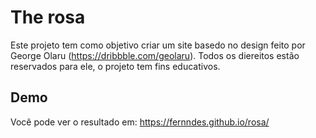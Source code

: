 # The rosa
Este projeto tem como objetivo criar um site basedo no design feito por George Olaru (https://dribbble.com/geolaru). Todos os diereitos estão reservados para ele, o projeto tem fins educativos.

## Demo
Você pode ver o resultado em: https://fernndes.github.io/rosa/
